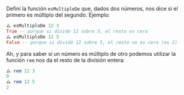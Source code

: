 Definí la función `esMultiploDe` que, dados dos números, nos dice si el primero es múltiplo del segundo. Ejemplo:

```haskell
ム esMultiploDe 12 3
True -- porque si divido 12 sobre 3, el resto es cero
ム esMultiploDe 12 5
False -- porque si divido 12 sobre 5, el resto no es cero (es 2)
```

Ah, y para saber si un número es múltiplo de otro podemos utilizar la función `rem` nos da el resto de la división entera: 
```haskell
ム rem 12 3
0
ム rem 12 5
2
```

